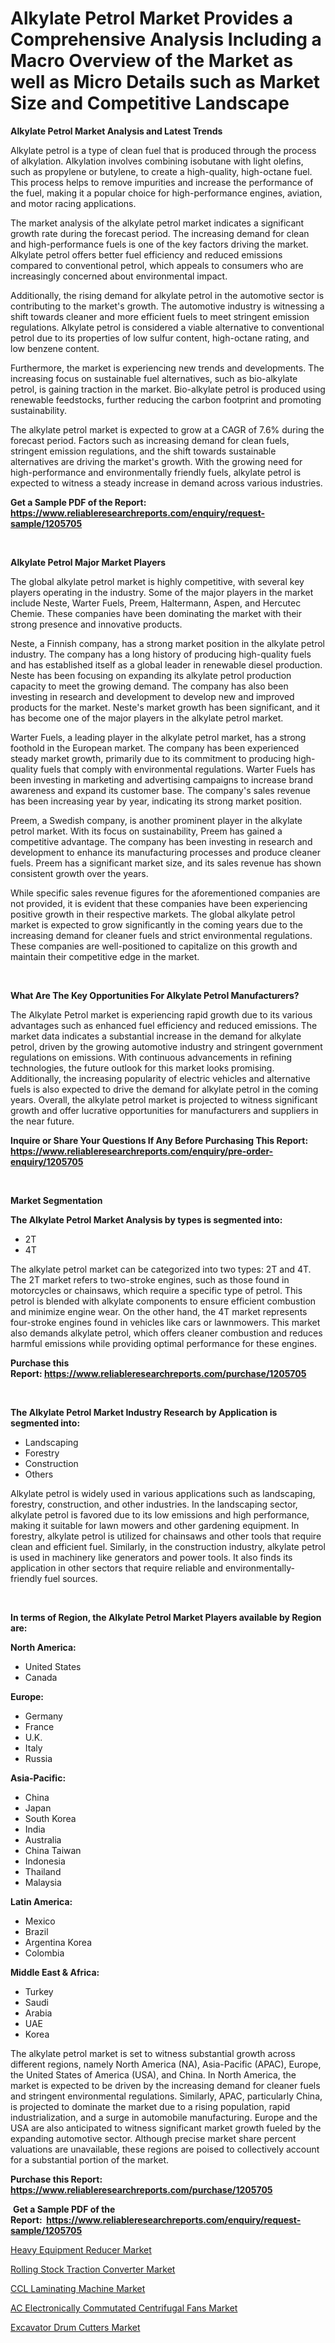 <p><h1>Alkylate Petrol Market Provides a Comprehensive Analysis Including a Macro Overview of the Market as well as Micro Details such as Market Size and Competitive Landscape</h1></p><p><strong>Alkylate Petrol Market Analysis and Latest Trends</strong></p>
<p><p>Alkylate petrol is a type of clean fuel that is produced through the process of alkylation. Alkylation involves combining isobutane with light olefins, such as propylene or butylene, to create a high-quality, high-octane fuel. This process helps to remove impurities and increase the performance of the fuel, making it a popular choice for high-performance engines, aviation, and motor racing applications.</p><p>The market analysis of the alkylate petrol market indicates a significant growth rate during the forecast period. The increasing demand for clean and high-performance fuels is one of the key factors driving the market. Alkylate petrol offers better fuel efficiency and reduced emissions compared to conventional petrol, which appeals to consumers who are increasingly concerned about environmental impact.</p><p>Additionally, the rising demand for alkylate petrol in the automotive sector is contributing to the market's growth. The automotive industry is witnessing a shift towards cleaner and more efficient fuels to meet stringent emission regulations. Alkylate petrol is considered a viable alternative to conventional petrol due to its properties of low sulfur content, high-octane rating, and low benzene content.</p><p>Furthermore, the market is experiencing new trends and developments. The increasing focus on sustainable fuel alternatives, such as bio-alkylate petrol, is gaining traction in the market. Bio-alkylate petrol is produced using renewable feedstocks, further reducing the carbon footprint and promoting sustainability.</p><p>The alkylate petrol market is expected to grow at a CAGR of 7.6% during the forecast period. Factors such as increasing demand for clean fuels, stringent emission regulations, and the shift towards sustainable alternatives are driving the market's growth. With the growing need for high-performance and environmentally friendly fuels, alkylate petrol is expected to witness a steady increase in demand across various industries.</p></p>
<p><strong>Get a Sample PDF of the Report:&nbsp; <a href="https://www.reliableresearchreports.com/enquiry/request-sample/1205705">https://www.reliableresearchreports.com/enquiry/request-sample/1205705</a></strong></p>
<p>&nbsp;</p>
<p><strong>Alkylate Petrol Major Market Players</strong></p>
<p><p>The global alkylate petrol market is highly competitive, with several key players operating in the industry. Some of the major players in the market include Neste, Warter Fuels, Preem, Haltermann, Aspen, and Hercutec Chemie. These companies have been dominating the market with their strong presence and innovative products.</p><p>Neste, a Finnish company, has a strong market position in the alkylate petrol industry. The company has a long history of producing high-quality fuels and has established itself as a global leader in renewable diesel production. Neste has been focusing on expanding its alkylate petrol production capacity to meet the growing demand. The company has also been investing in research and development to develop new and improved products for the market. Neste's market growth has been significant, and it has become one of the major players in the alkylate petrol market.</p><p>Warter Fuels, a leading player in the alkylate petrol market, has a strong foothold in the European market. The company has been experienced steady market growth, primarily due to its commitment to producing high-quality fuels that comply with environmental regulations. Warter Fuels has been investing in marketing and advertising campaigns to increase brand awareness and expand its customer base. The company's sales revenue has been increasing year by year, indicating its strong market position.</p><p>Preem, a Swedish company, is another prominent player in the alkylate petrol market. With its focus on sustainability, Preem has gained a competitive advantage. The company has been investing in research and development to enhance its manufacturing processes and produce cleaner fuels. Preem has a significant market size, and its sales revenue has shown consistent growth over the years.</p><p>While specific sales revenue figures for the aforementioned companies are not provided, it is evident that these companies have been experiencing positive growth in their respective markets. The global alkylate petrol market is expected to grow significantly in the coming years due to the increasing demand for cleaner fuels and strict environmental regulations. These companies are well-positioned to capitalize on this growth and maintain their competitive edge in the market.</p></p>
<p>&nbsp;</p>
<p><strong>What Are The Key Opportunities For Alkylate Petrol Manufacturers?</strong></p>
<p><p>The Alkylate Petrol market is experiencing rapid growth due to its various advantages such as enhanced fuel efficiency and reduced emissions. The market data indicates a substantial increase in the demand for alkylate petrol, driven by the growing automotive industry and stringent government regulations on emissions. With continuous advancements in refining technologies, the future outlook for this market looks promising. Additionally, the increasing popularity of electric vehicles and alternative fuels is also expected to drive the demand for alkylate petrol in the coming years. Overall, the alkylate petrol market is projected to witness significant growth and offer lucrative opportunities for manufacturers and suppliers in the near future.</p></p>
<p><strong>Inquire or Share Your Questions If Any Before Purchasing This Report: <a href="https://www.reliableresearchreports.com/enquiry/pre-order-enquiry/1205705">https://www.reliableresearchreports.com/enquiry/pre-order-enquiry/1205705</a></strong></p>
<p>&nbsp;</p>
<p><strong>Market Segmentation</strong></p>
<p><strong>The Alkylate Petrol Market Analysis by types is segmented into:</strong></p>
<p><ul><li>2T</li><li>4T</li></ul></p>
<p><p>The alkylate petrol market can be categorized into two types: 2T and 4T. The 2T market refers to two-stroke engines, such as those found in motorcycles or chainsaws, which require a specific type of petrol. This petrol is blended with alkylate components to ensure efficient combustion and minimize engine wear. On the other hand, the 4T market represents four-stroke engines found in vehicles like cars or lawnmowers. This market also demands alkylate petrol, which offers cleaner combustion and reduces harmful emissions while providing optimal performance for these engines.</p></p>
<p><strong>Purchase this Report:&nbsp;<a href="https://www.reliableresearchreports.com/purchase/1205705">https://www.reliableresearchreports.com/purchase/1205705</a></strong></p>
<p>&nbsp;</p>
<p><strong>The Alkylate Petrol Market Industry Research by Application is segmented into:</strong></p>
<p><ul><li>Landscaping</li><li>Forestry</li><li>Construction</li><li>Others</li></ul></p>
<p><p>Alkylate petrol is widely used in various applications such as landscaping, forestry, construction, and other industries. In the landscaping sector, alkylate petrol is favored due to its low emissions and high performance, making it suitable for lawn mowers and other gardening equipment. In forestry, alkylate petrol is utilized for chainsaws and other tools that require clean and efficient fuel. Similarly, in the construction industry, alkylate petrol is used in machinery like generators and power tools. It also finds its application in other sectors that require reliable and environmentally-friendly fuel sources.</p></p>
<p>&nbsp;</p>
<p><strong>In terms of Region, the Alkylate Petrol Market Players available by Region are:</strong></p>
<p>
    <p> <strong> North America: </strong>
        <ul>
            <li>United States</li>
            <li>Canada</li>
        </ul>
        </p> 
    <p> <strong> Europe: </strong>
        <ul>
            <li>Germany</li>
            <li>France</li>
            <li>U.K.</li>
            <li>Italy</li>
            <li>Russia</li>
        </ul>
        </p> 
    <p> <strong> Asia-Pacific: </strong>
        <ul>
            <li>China</li>
            <li>Japan</li>
            <li>South Korea</li>
            <li>India</li>
            <li>Australia</li>
            <li>China Taiwan</li>
            <li>Indonesia</li>
            <li>Thailand</li>
            <li>Malaysia</li>
        </ul>
        </p> 
    <p> <strong> Latin America: </strong>
        <ul>
            <li>Mexico</li>
            <li>Brazil</li>
            <li>Argentina Korea</li>
            <li>Colombia</li>
        </ul>
        </p> 
    <p> <strong> Middle East & Africa: </strong>
        <ul>
            <li>Turkey</li>
            <li>Saudi</li>
            <li>Arabia</li>
            <li>UAE</li>
            <li>Korea</li>
        </ul>
    </p>
    </p>
<p><p>The alkylate petrol market is set to witness substantial growth across different regions, namely North America (NA), Asia-Pacific (APAC), Europe, the United States of America (USA), and China. In North America, the market is expected to be driven by the increasing demand for cleaner fuels and stringent environmental regulations. Similarly, APAC, particularly China, is projected to dominate the market due to a rising population, rapid industrialization, and a surge in automobile manufacturing. Europe and the USA are also anticipated to witness significant market growth fueled by the expanding automotive sector. Although precise market share percent valuations are unavailable, these regions are poised to collectively account for a substantial portion of the market.</p></p>
<p><strong>Purchase this Report: <a href="https://www.reliableresearchreports.com/purchase/1205705">https://www.reliableresearchreports.com/purchase/1205705</a></strong></p>
<p>&nbsp;<strong>Get a Sample PDF of the Report:&nbsp;&nbsp;<a href="https://www.reliableresearchreports.com/enquiry/request-sample/1205705">https://www.reliableresearchreports.com/enquiry/request-sample/1205705</a></strong></p>
<p><strong></strong></p>
<p><p><a href="https://medium.com/@shivangi.reportprime/decoding-heavy-equipment-reducer-market-metrics-market-share-trends-and-growth-patterns-7085e54b5261">Heavy Equipment Reducer Market</a></p><p><a href="https://medium.com/@linneahilll6456/rolling-stock-traction-converter-market-size-reveals-the-best-marketing-channels-in-global-industry-5b9ad9e99176">Rolling Stock Traction Converter Market</a></p><p><a href="https://medium.com/@kabirkhanrp23/ccl-laminating-machine-market-analysis-its-cagr-market-segmentation-and-global-industry-overview-2e5fc0b03650">CCL Laminating Machine Market</a></p><p><a href="https://medium.com/@krithi.reportprime/ac-electronically-commutated-centrifugal-fans-market-insight-market-trends-growth-forecasted-c372f2ff9310">AC Electronically Commutated Centrifugal Fans Market</a></p><p><a href="https://medium.com/@sanjubabarp23/excavator-drum-cutters-market-share-evolution-and-market-growth-trends-2023-2030-de8d147e51fa">Excavator Drum Cutters Market</a></p></p>